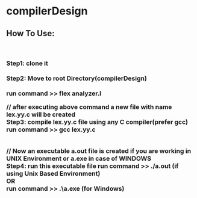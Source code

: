 # compilerDesign
<h2>How To Use:</h2><br>
<h3>Step1: clone it <br><br>
Step2: Move to root Directory(compilerDesign)  <br><br>
       run command >> flex analyzer.l
  
// after executing above command a new file with name lex.yy.c will be created  <br>
Step3: compile lex.yy.c file using any C compiler(prefer gcc)   <br>
       run command >> gcc lex.yy.c  <br><br>
  
// Now an executable a.out file is created if you are working in UNIX Environment or a.exe in case of WINDOWS  <br>
Step4: run this executable file
       run command >> ./a.out (if using Unix Based Environment)  <br>
        OR   <br>
        run command >> .\a.exe (for Windows)  </h3>  <br>


